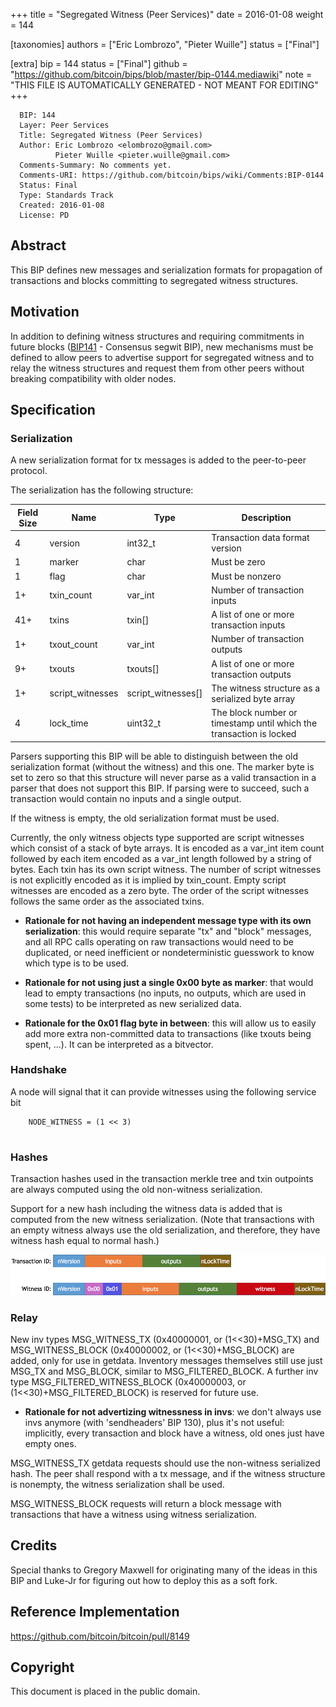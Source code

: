 
+++
title = "Segregated Witness (Peer Services)"
date = 2016-01-08
weight = 144

[taxonomies]
authors = ["Eric Lombrozo", "Pieter Wuille"]
status = ["Final"]

[extra]
bip = 144
status = ["Final"]
github = "https://github.com/bitcoin/bips/blob/master/bip-0144.mediawiki"
note = "THIS FILE IS AUTOMATICALLY GENERATED - NOT MEANT FOR EDITING"
+++

```
  BIP: 144
  Layer: Peer Services
  Title: Segregated Witness (Peer Services)
  Author: Eric Lombrozo <elombrozo@gmail.com>
          Pieter Wuille <pieter.wuille@gmail.com>
  Comments-Summary: No comments yet.
  Comments-URI: https://github.com/bitcoin/bips/wiki/Comments:BIP-0144
  Status: Final
  Type: Standards Track
  Created: 2016-01-08
  License: PD
```

<h2>Abstract</h2>

This BIP defines new messages and serialization formats for propagation of transactions and blocks committing to segregated witness structures.

<h2>Motivation</h2>

In addition to defining witness structures and requiring commitments in future blocks (<a href="/141" target="_blank">BIP141</a> - Consensus segwit BIP), new mechanisms must be defined to allow peers to advertise support for segregated witness and to relay the witness structures and request them from other peers without breaking compatibility with older nodes.

<h2>Specification</h2>


<h3> Serialization </h3>

A new serialization format for tx messages is added to the peer-to-peer protocol.

The serialization has the following structure:


|Field Size|Name|Type|Description|
|-|-|-|-|
|4|version|int32_t|Transaction data format version|
|1|marker|char|Must be zero|
|1|flag|char|Must be nonzero|
|1+|txin_count|var_int|Number of transaction inputs|
|41+|txins|txin[]|A list of one or more transaction inputs|
|1+|txout_count|var_int|Number of transaction outputs|
|9+|txouts|txouts[]|A list of one or more transaction outputs|
|1+|script_witnesses|script_witnesses[]|The witness structure as a serialized byte array|
|4|lock_time|uint32_t|The block number or timestamp until which the transaction is locked|


Parsers supporting this BIP will be able to distinguish between the old serialization format (without the witness) and this one. The marker byte is set to zero so that this structure will never parse as a valid transaction in a parser that does not support this BIP. If parsing were to succeed, such a transaction would contain no inputs and a single output.

If the witness is empty, the old serialization format must be used. 

Currently, the only witness objects type supported are script witnesses which consist of a stack of byte arrays. It is encoded as a var_int item count followed by each item encoded as a var_int length followed by a string of bytes. Each txin has its own script witness. The number of script witnesses is not explicitly encoded as it is implied by txin_count. Empty script witnesses are encoded as a zero byte. The order of the script witnesses follows the same order as the associated txins.

*  **Rationale for not having an independent message type with its own serialization**: this would require separate "tx" and "block" messages, and all RPC calls operating on raw transactions would need to be duplicated, or need inefficient or nondeterministic guesswork to know which type is to be used.


*  **Rationale for not using just a single 0x00 byte as marker**: that would lead to empty transactions (no inputs, no outputs, which are used in some tests) to be interpreted as new serialized data.


*  **Rationale for the 0x01 flag byte in between**: this will allow us to easily add more extra non-committed data to transactions (like txouts being spent, ...). It can be interpreted as a bitvector.


<h3> Handshake </h3>

A node will signal that it can provide witnesses using the following service bit

```
    NODE_WITNESS = (1 << 3)
	
```


<h3> Hashes </h3>

Transaction hashes used in the transaction merkle tree and txin outpoints are always computed using the old non-witness
serialization.

Support for a new hash including the witness data is added that is
computed from the new witness serialization. (Note that transactions
with an empty witness always use the old serialization,
and therefore, they have witness hash equal to normal hash.)

<img src=bip-0144/witnesstx.png></img>

<h3> Relay </h3>

New inv types MSG_WITNESS_TX (0x40000001, or (1<<30)+MSG_TX) and MSG_WITNESS_BLOCK (0x40000002, or (1<<30)+MSG_BLOCK) are added, only
for use in getdata. Inventory messages themselves still use just MSG_TX and MSG_BLOCK,
similar to MSG_FILTERED_BLOCK. A further inv type MSG_FILTERED_WITNESS_BLOCK (0x40000003, or (1<<30)+MSG_FILTERED_BLOCK) is reserved for future use.

*  **Rationale for not advertizing witnessness in invs**: we don't always use invs anymore (with 'sendheaders' BIP 130), plus it's not useful: implicitly, every transaction and block have a witness, old ones just have empty ones.


MSG_WITNESS_TX getdata requests should use the non-witness serialized hash. The peer shall respond with a tx message, and if the witness structure is nonempty, the witness serialization shall be used.

MSG_WITNESS_BLOCK requests will return a block message with transactions that have a witness using witness serialization.

<h2> Credits </h2>

Special thanks to Gregory Maxwell for originating many of the ideas in this BIP and Luke-Jr for figuring out how to deploy this as a soft fork.

<h2> Reference Implementation </h2>

https://github.com/bitcoin/bitcoin/pull/8149

<h2> Copyright </h2>

This document is placed in the public domain.
